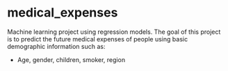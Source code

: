# medical_expenses
Machine learning project using regression models. The goal of this project is to predict the future medical expenses of people using basic demographic information such as:
- Age, gender, children, smoker, region
